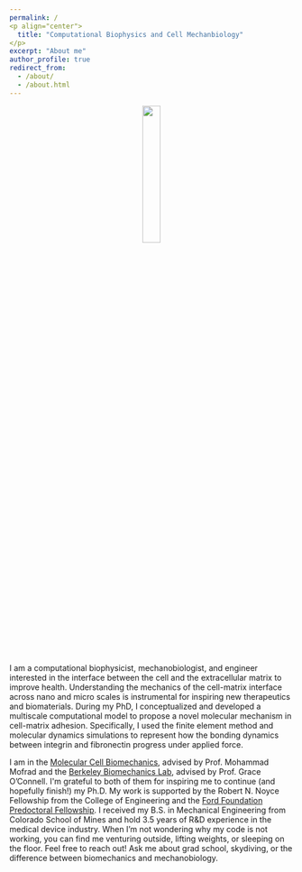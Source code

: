 ```yaml
---
permalink: /
<p align="center">
  title: "Computational Biophysics and Cell Mechanbiology"
</p>
excerpt: "About me"
author_profile: true
redirect_from: 
  - /about/
  - /about.html
---
```


<p align="center">
  <img src = "{{ dredremontes.github.io }}/images/mechbio.png" width="25%"/>
</p>


I am a computational biophysicist, mechanobiologist, and engineer interested in the interface between the cell and the extracellular matrix to improve health. Understanding the mechanics of the cell-matrix interface across nano and micro scales is instrumental for inspiring new therapeutics and biomaterials. During my PhD, I conceptualized and developed a multiscale computational model to propose a novel molecular mechanism in cell-matrix adhesion. Specifically, I used the finite element method and molecular dynamics simulations to represent how the bonding dynamics between integrin and fibronectin progress under applied force. 

I am in the [Molecular Cell Biomechanics](https://biomechanics.berkeley.edu), advised by Prof. Mohammad Mofrad and the [Berkeley Biomechanics Lab](https://oconnell.berkeley.edu), advised by Prof. Grace O’Connell. I'm grateful to both of them for inspiring me to continue (and hopefully finish!) my Ph.D. My work is supported by the Robert N. Noyce Fellowship from the College of Engineering and the [Ford Foundation Predoctoral Fellowship](https://sites.nationalacademies.org/PGA/FordFellowships/PGA_171962). I received my B.S. in Mechanical Engineering from Colorado School of Mines and hold 3.5 years of R&D experience in the medical device industry. When I’m not wondering why my code is not working, you can find me venturing outside, lifting weights, or sleeping on the floor. Feel free to reach out! Ask me about grad school, skydiving, or the difference between biomechanics and mechanobiology.

<!--- <video src = "{{ dredremontes.github.io }}/images/pulled_integrin.mp4" controls="controls" width = "100%" style="max-width: 360 px;"></video>--->